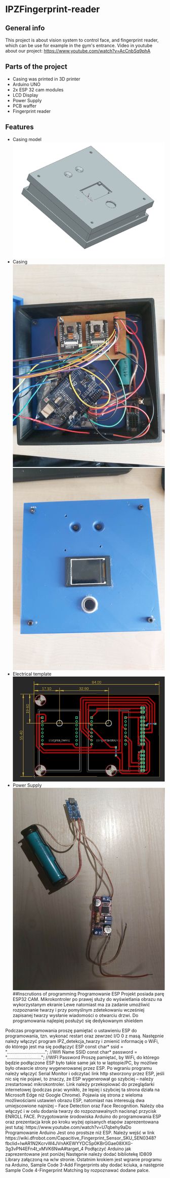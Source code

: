 # IPZFingerprint-reader

## General info
This project is about vision system to control face, and fingerprint reader, which can be use for example in the gym's entrance.
Video in youtube about our project: https://www.youtube.com/watch?v=AcCnbSq9phA
## Parts of the project
- Casing was printed in 3D printer
- Arduino UNO
- 2x ESP 32 cam modules
- LCD Display
- Power Supply
- PCB waffer
- Fingerprint reader

## Features
* Casing model
![Model](Casingassemblynew.png)
* Casing
![Model](CasingINSIDE.jpg)
![Photos of casing](casingOUTSIDE.jpg)
* Electrical template
![Model2](ELECTRICALTEMPLATEFINAL.png)
* Power Supply
![Model3](Power.jpg)
##Inscrutions of programming 
Programowanie ESP
Projekt posiada parę ESP32 CAM. Mikrokontroler po prawej służy do wyświetlania obrazu na wykorzystanym ekranie
Lewe natomiast ma za zadanie umożliwić rozpoznanie twarzy i przy pomyślnym zdetekowaniu wcześniej zapisanej twarzy wysłanie wiadomości o otwarciu drzwi.
Do programowania najlepiej posłużyć się dedykowanym shieldem
<zdjecie>
Podczas programowania proszę pamiętać o ustawieniu ESP do programowania, tzn. wykonać restart oraz zewrzeć I/O 0 z masą. Następnie należy włączyć program IPZ_detekcja_twarzy i zmienić informację o WiFi, do którego jest ma się podłączyć ESP
const char* ssid = "…………………………"; //Wifi Name SSID
const char* password = "………………………"; //WIFI Password
Proszę pamiętać, by WiFi, do którego będzie podłączone ESP było takie same jak to w laptopie/PC, by możliwe było otwarcie strony wygenerowanej przez ESP.
Po wgraniu programu należy włączyć Serial Monitor i odczytać link http stworzony przez ESP, jeśli nic się nie pojawi, to znaczy, że ESP wygenerował go szybciej – należy zrestartować mikrokontroler.
Link należy przekopiować do przeglądarki internetowej (podczas prac wynikło, że lepiej i szybciej ta strona działa na Microsoft Edge niż Google Chrome). Pojawia się strona z wieloma możliwościami ustawień obrazu ESP, natomiast nas interesują dwa umiejscowione najniżej – Face Detection oraz Face Recognition. Należy oba włączyć i w celu dodania twarzy do rozpoznawalnych nacisnąć przycisk ENROLL FACE.
Przygotowanie środowiska Arduino do programowania ESP oraz prezentacja krok po kroku wyżej opisanych etapów zaprezentowana jest tutaj: https://www.youtube.com/watch?v=U7qbehy9aDo
Programowanie Arduino
Jest ono prostsze niż ESP. Należy wejść w link https://wiki.dfrobot.com/Capacitive_Fingerprint_Sensor_SKU_SEN0348?fbclid=IwAR1N2KcrvW4JVnAKEWYYDCSp0KBrGGae08XXG-3g3vPN4EFn4t_vMVK6NwA#target_4
Podłączyć Arduino jak zaprezentowane jest poniżej
<zdjecie>
Następnie należy dodać bibliotekę ID809 Library załączoną na w/w stronie.
Ostatnim krokiem jest wgranie programu na Arduino, Sample Code 3-Add Fingerprints aby dodać kciuka, a następnie Sample Code 4-Fingerprint Matching by rozpoznawać dodane palce.
